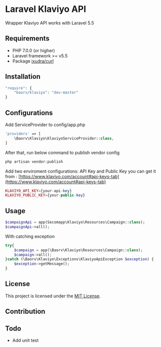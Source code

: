 # Laravel Klaviyo API

Wrapper Klaviyo API works with Laravel 5.5

## Requirements

* PHP 7.0.0 (or higher)
* Laravel framework >= v5.5
* Package [ixudra/curl](https://packagist.org/packages/ixudra/curl)

## Installation

```php
"require": {
    "baorv/klaviyo": "dev-master"
}
```

## Configurations

Add ServiceProvider to config/app.php
```php
'providers' => [
    \Baorv\Klaviyo\KlaviyoServiceProvider::class,
]
```

After that, run below command to publish vendor config

```php
php artisan vendor:publish
```

Add two enviroment configurations:
API Key and Public Key you can get it from : [https://www.klaviyo.com/account#api-keys-tab](https://www.klaviyo.com/account#api-keys-tab)

```php
KLAVIYO_API_KEY={your-api-key}
KLAVIYO_PUBLIC_KEY={your-public-key}
```

## Usage

```php
$campaignApi = app(Secomapp\Klaviyo\Resources\Campaign::class);
$campaignApi->all();
```

With catching exception

```php
try{
    $campaign = app(\Baorv\Klaviyo\Resources\Campaign::class);
    $campaign->all();
}catch (\Baorv\Klaviyo\Exceptions\KlaviyoApiException $exception) {
    $exception->getMessage();
}

```

## License
This project is licensed under the [MIT License](LICENSE).

## Contribution

## Todo

* Add unit test